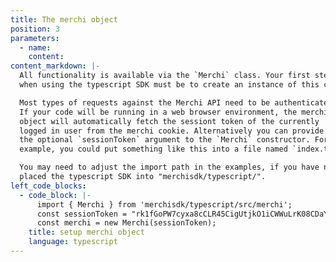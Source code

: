 ```yaml
---
title: The merchi object
position: 3
parameters:
  - name:
    content:
content_markdown: |-
  All functionality is available via the `Merchi` class. Your first step
  when using the typescript SDK must be to create an instance of this class.

  Most types of requests against the Merchi API need to be authenticated.
  If your code will be running in a web browser environment, the merchi
  object will automatically fetch the sessiont token of the currently
  logged in user from the merchi cookie. Alternatively you can provide
  the optional `sessionToken` argument to the `Merchi` constructor. For
  example, you could put something like this into a file named `index.ts`.

  You may need to adjust the import path in the examples, if you have not
  placed the typescript SDK into "merchisdk/typescript/".
left_code_blocks:
  - code_block: |-
      import { Merchi } from 'merchisdk/typescript/src/merchi';
      const sessionToken = "rk1fGoPW7cyxa8cCLR45CigUtjkO1iCWWuLrK08CDaYD2gHoPHYtF7KsfTgmFcwl8tOyQssaIchgzbTSarjk8A";
      const merchi = new Merchi(sessionToken);
    title: setup merchi object
    language: typescript
---
```

